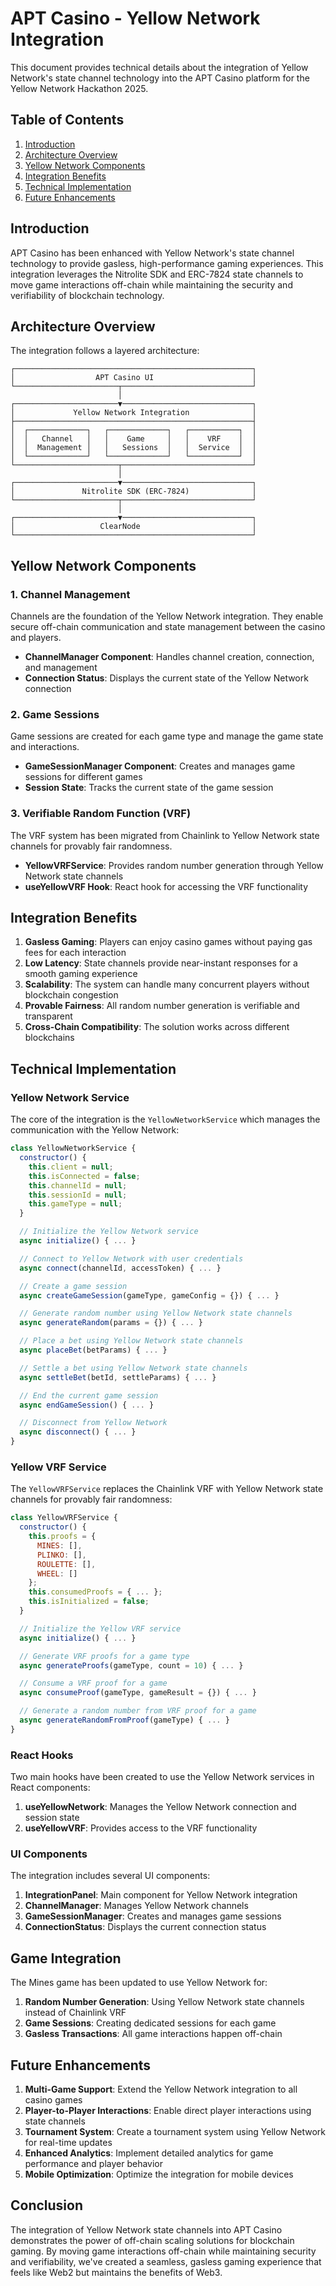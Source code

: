 # APT Casino - Yellow Network Integration

This document provides technical details about the integration of Yellow Network's state channel technology into the APT Casino platform for the Yellow Network Hackathon 2025.

## Table of Contents

1. [Introduction](#introduction)
2. [Architecture Overview](#architecture-overview)
3. [Yellow Network Components](#yellow-network-components)
4. [Integration Benefits](#integration-benefits)
5. [Technical Implementation](#technical-implementation)
6. [Future Enhancements](#future-enhancements)

## Introduction

APT Casino has been enhanced with Yellow Network's state channel technology to provide gasless, high-performance gaming experiences. This integration leverages the Nitrolite SDK and ERC-7824 state channels to move game interactions off-chain while maintaining the security and verifiability of blockchain technology.

## Architecture Overview

The integration follows a layered architecture:

```
┌─────────────────────────────────────────────────────┐
│                  APT Casino UI                      │
└───────────────────────┬─────────────────────────────┘
                        │
┌───────────────────────▼─────────────────────────────┐
│             Yellow Network Integration              │
├─────────────────────────────────────────────────────┤
│  ┌─────────────┐   ┌─────────────┐   ┌───────────┐  │
│  │   Channel   │   │    Game     │   │    VRF    │  │
│  │  Management │   │   Sessions  │   │  Service  │  │
│  └─────────────┘   └─────────────┘   └───────────┘  │
└───────────────────────┬─────────────────────────────┘
                        │
┌───────────────────────▼─────────────────────────────┐
│               Nitrolite SDK (ERC-7824)              │
└───────────────────────┬─────────────────────────────┘
                        │
┌───────────────────────▼─────────────────────────────┐
│                   ClearNode                         │
└─────────────────────────────────────────────────────┘
```

## Yellow Network Components

### 1. Channel Management

Channels are the foundation of the Yellow Network integration. They enable secure off-chain communication and state management between the casino and players.

- **ChannelManager Component**: Handles channel creation, connection, and management
- **Connection Status**: Displays the current state of the Yellow Network connection

### 2. Game Sessions

Game sessions are created for each game type and manage the game state and interactions.

- **GameSessionManager Component**: Creates and manages game sessions for different games
- **Session State**: Tracks the current state of the game session

### 3. Verifiable Random Function (VRF)

The VRF system has been migrated from Chainlink to Yellow Network state channels for provably fair randomness.

- **YellowVRFService**: Provides random number generation through Yellow Network state channels
- **useYellowVRF Hook**: React hook for accessing the VRF functionality

## Integration Benefits

1. **Gasless Gaming**: Players can enjoy casino games without paying gas fees for each interaction
2. **Low Latency**: State channels provide near-instant responses for a smooth gaming experience
3. **Scalability**: The system can handle many concurrent players without blockchain congestion
4. **Provable Fairness**: All random number generation is verifiable and transparent
5. **Cross-Chain Compatibility**: The solution works across different blockchains

## Technical Implementation

### Yellow Network Service

The core of the integration is the `YellowNetworkService` which manages the communication with the Yellow Network:

```javascript
class YellowNetworkService {
  constructor() {
    this.client = null;
    this.isConnected = false;
    this.channelId = null;
    this.sessionId = null;
    this.gameType = null;
  }

  // Initialize the Yellow Network service
  async initialize() { ... }

  // Connect to Yellow Network with user credentials
  async connect(channelId, accessToken) { ... }

  // Create a game session
  async createGameSession(gameType, gameConfig = {}) { ... }

  // Generate random number using Yellow Network state channels
  async generateRandom(params = {}) { ... }

  // Place a bet using Yellow Network state channels
  async placeBet(betParams) { ... }

  // Settle a bet using Yellow Network state channels
  async settleBet(betId, settleParams) { ... }

  // End the current game session
  async endGameSession() { ... }

  // Disconnect from Yellow Network
  async disconnect() { ... }
}
```

### Yellow VRF Service

The `YellowVRFService` replaces the Chainlink VRF with Yellow Network state channels for provably fair randomness:

```javascript
class YellowVRFService {
  constructor() {
    this.proofs = {
      MINES: [],
      PLINKO: [],
      ROULETTE: [],
      WHEEL: []
    };
    this.consumedProofs = { ... };
    this.isInitialized = false;
  }

  // Initialize the Yellow VRF service
  async initialize() { ... }

  // Generate VRF proofs for a game type
  async generateProofs(gameType, count = 10) { ... }

  // Consume a VRF proof for a game
  async consumeProof(gameType, gameResult = {}) { ... }

  // Generate a random number from VRF proof for a game
  async generateRandomFromProof(gameType) { ... }
}
```

### React Hooks

Two main hooks have been created to use the Yellow Network services in React components:

1. **useYellowNetwork**: Manages the Yellow Network connection and session state
2. **useYellowVRF**: Provides access to the VRF functionality

### UI Components

The integration includes several UI components:

1. **IntegrationPanel**: Main component for Yellow Network integration
2. **ChannelManager**: Manages Yellow Network channels
3. **GameSessionManager**: Creates and manages game sessions
4. **ConnectionStatus**: Displays the current connection status

## Game Integration

The Mines game has been updated to use Yellow Network for:

1. **Random Number Generation**: Using Yellow Network state channels instead of Chainlink VRF
2. **Game Sessions**: Creating dedicated sessions for each game
3. **Gasless Transactions**: All game interactions happen off-chain

## Future Enhancements

1. **Multi-Game Support**: Extend the Yellow Network integration to all casino games
2. **Player-to-Player Interactions**: Enable direct player interactions using state channels
3. **Tournament System**: Create a tournament system using Yellow Network for real-time updates
4. **Enhanced Analytics**: Implement detailed analytics for game performance and player behavior
5. **Mobile Optimization**: Optimize the integration for mobile devices

## Conclusion

The integration of Yellow Network state channels into APT Casino demonstrates the power of off-chain scaling solutions for blockchain gaming. By moving game interactions off-chain while maintaining security and verifiability, we've created a seamless, gasless gaming experience that feels like Web2 but maintains the benefits of Web3.
